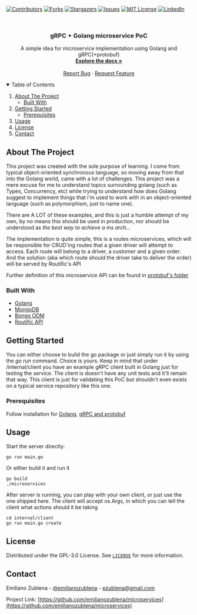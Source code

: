 <!-- PROJECT SHIELDS -->
<!--
*** I'm using markdown "reference style" links for readability.
*** Reference links are enclosed in brackets [ ] instead of parentheses ( ).
*** See the bottom of this document for the declaration of the reference variables
*** for contributors-url, forks-url, etc. This is an optional, concise syntax you may use.
*** https://www.markdownguide.org/basic-syntax/#reference-style-links
-->
[![Contributors][contributors-shield]][contributors-url]
[![Forks][forks-shield]][forks-url]
[![Stargazers][stars-shield]][stars-url]
[![Issues][issues-shield]][issues-url]
[![MIT License][license-shield]][license-url]
[![LinkedIn][linkedin-shield]][linkedin-url]



<!-- PROJECT LOGO -->
<br />
<p align="center">
  <h3 align="center">gRPC + Golang microservice PoC</h3>

  <p align="center">
    A simple idea for microservice implementation using Golang and gRPC(+protobuf)
    <br />
    <a href="https://github.com/emilianozublena/microservices"><strong>Explore the docs »</strong></a>
    <br />
    <br />
    <a href="https://github.com/emilianozublena/microservices/issues">Report Bug</a>
    ·
    <a href="https://github.com/emilianozublena/microservices/issues">Request Feature</a>
  </p>
</p>



<!-- TABLE OF CONTENTS -->
<details open="open">
  <summary>Table of Contents</summary>
  <ol>
    <li>
      <a href="#about-the-project">About The Project</a>
      <ul>
        <li><a href="#built-with">Built With</a></li>
      </ul>
    </li>
    <li>
      <a href="#getting-started">Getting Started</a>
      <ul>
        <li><a href="#prerequisites">Prerequisites</a></li>
      </ul>
    </li>
    <li><a href="#usage">Usage</a></li>
    <li><a href="#license">License</a></li>
    <li><a href="#contact">Contact</a></li>
  </ol>
</details>



<!-- ABOUT THE PROJECT -->
## About The Project

This project was created with the sole purpose of learning. I come from typical object-oriented synchronous language, so moving away from that into the Golang world, came with a lot of challenges.
This project was a mere excuse for me to understand topics surrounding golang (such as Types, Concurrency, etc) while trying to understand how does Golang suggest to implement things that i'm used to work with in an object-oriented language (such as polymorphism, just to name one).

There are A LOT of these examples, and this is just a humble attempt of my own, by no means this should be used in production, nor should be understood as *the best way to achieve a ms arch...*

The implementation is quite simple, this is a routes microservices, which will be responsible for CRUD'ing routes that a given driver will attempt to access.
Each route will belong to a driver, a customer and a given order. And the solution (aka which route should the driver take to deliver the order) will be served by Routific's API

Further definition of this microservice API can be found in [protobuf's folder](https://github.com/emilianozublena/microservices/blob/main/api/grpc/v1/routes/core_service.proto)

### Built With

* [Golang](https://golang.org/)
* [MongoDB](https://mongodb.com/)
* [Bongo ODM](https://github.com/go-bongo/bongo)
* [Routific API](https://routific.com/)


<!-- GETTING STARTED -->
## Getting Started

You can either choose to build the go package or just simply run it by using the *go run* command. Choice is yours.
Keep in mind that under /internal/client you have an example gRPC client built in Golang just for testing the service. The client is doesn't have any unit tests and it'll remain that way. This client is just for validating this PoC but shouldn't even exists on a typical service repository like this one.

### Prerequisites

Follow installation for [Golang](https://golang.org/), [gRPC and protobuf](https://grpc.io/)

<!-- USAGE EXAMPLES -->
## Usage

Start the server directly:
```
go run main.go
```

Or either build it and run it
```
go build
./microservices
```

After server is running, you can play with your own client, or just use the one shipped here.
The client will accept os.Args, in which you can tell the client what actions should it be taking
```
cd internal/client
go run main.go create
```

<!-- LICENSE -->
## License

Distributed under the GPL-3.0 License. See [`LICENSE`](license-url) for more information.



<!-- CONTACT -->
## Contact

Emiliano Zublena - [@emilianozublena](https://www.linkedin.com/in/emilianozublena/) - ezublena@gmail.com

Project Link: [https://github.com/emilianozublena/microservices](https://github.com/emilianozublena/microservices)


<!-- MARKDOWN LINKS & IMAGES -->
<!-- https://www.markdownguide.org/basic-syntax/#reference-style-links -->
[contributors-shield]: https://img.shields.io/github/contributors/emilianozublena/microservices.svg?style=for-the-badge
[contributors-url]: https://github.com/emilianozublena/microservices/graphs/contributors
[forks-shield]: https://img.shields.io/github/forks/emilianozublena/microservices.svg?style=for-the-badge
[forks-url]: https://github.com/emilianozublena/microservices/network/members
[stars-shield]: https://img.shields.io/github/stars/emilianozublena/microservices.svg?style=for-the-badge
[stars-url]: https://github.com/emilianozublena/microservices/stargazers
[issues-shield]: https://img.shields.io/github/issues/emilianozublena/microservices.svg?style=for-the-badge
[issues-url]: https://github.com/emilianozublena/microservices/issues
[license-shield]: https://img.shields.io/github/license/emilianozublena/microservices.svg?style=for-the-badge
[license-url]: https://github.com/emilianozublena/microservices/blob/main/LICENSE
[linkedin-shield]: https://img.shields.io/badge/-LinkedIn-black.svg?style=for-the-badge&logo=linkedin&colorB=555
[linkedin-url]: https://linkedin.com/in/emilianozublena
